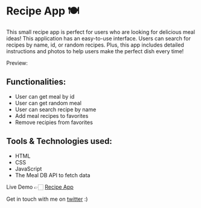 # Recipe App 🍽

This small recipe app is perfect for users who are looking for delicious meal ideas! This application has an easy-to-use interface. Users can search for recipes by name, id, or random recipes. Plus, this app includes detailed instructions and photos to help users make the perfect dish every time!

Preview:

## Functionalities: 
- User can get meal by id 
- User can get random meal
- User can search recipe by name
- Add meal recipes to favorites
- Remove recipies from favorites

## Tools & Technologies used:
- HTML
- CSS
- JavaScript
- The Meal DB API to fetch data

Live Demo 👉🏻 [Recipe App](ishrat-recipe-app.netlify.app) <br>

Get in touch with me on [twitter](https://twitter.com/ishratUmar18) :)
